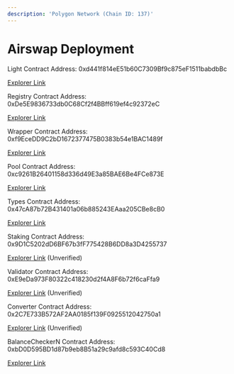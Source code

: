 ```yaml
---
description: 'Polygon Network (Chain ID: 137)'
---
```


# Airswap Deployment

Light Contract Address: 0xd441f814eE51b60C7309Bf9c875eF1511babdbBc

[Explorer Link](https://polygonscan.com/address/0xd441f814ee51b60c7309bf9c875ef1511babdbbc)

Registry Contract Address: 0xDe5E9836733db0C68Cf2f4BBff619ef4c92372eC

[Explorer Link](https://polygonscan.com/address/0xde5e9836733db0c68cf2f4bbff619ef4c92372ec#code)

Wrapper Contract Address: 0xf9EceDD9C2bD1672377475B0383b54e1BAC1489f

[Explorer Link](https://polygonscan.com/address/0xf9ecedd9c2bd1672377475b0383b54e1bac1489f)

Pool Contract Address: 0xc9261B26401158d336d49E3a85BAE6Be4FCe873E

[Explorer Link](https://polygonscan.com/address/0xc9261b26401158d336d49e3a85bae6be4fce873e#code)

Types Contract Address: 0x47cA87b72B431401a06b885243EAaa205CBe8cB0

[Explorer Link](https://polygonscan.com/address/0x47ca87b72b431401a06b885243eaaa205cbe8cb0#code)

Staking Contract Address: 0x9D1C5202dD6BF67b3fF775428B6DD8a3D4255737

[Explorer Link](https://polygonscan.com/address/0x9d1c5202dd6bf67b3ff775428b6dd8a3d4255737) (Unverified)

Validator Contract Address: 0xE9eDa973F80322c418230d2f4A8F6b72f6caFfa9

[Explorer Link](https://polygonscan.com/address/0xe9eda973f80322c418230d2f4a8f6b72f6caffa9) (Unverified)

Converter Contract Address: 0x2C7E733B572AF2AA0185f139F0925512042750a1

[Explorer Link](https://polygonscan.com/address/0x2c7e733b572af2aa0185f139f0925512042750a1) (Unverified)

BalanceCheckerN Contract Address: 0xbD0D595BD1d87b9eb8B51a29c9afd8c593C40Cd8

[Explorer Link](https://polygonscan.com/address/0xbd0d595bd1d87b9eb8b51a29c9afd8c593c40cd8)



